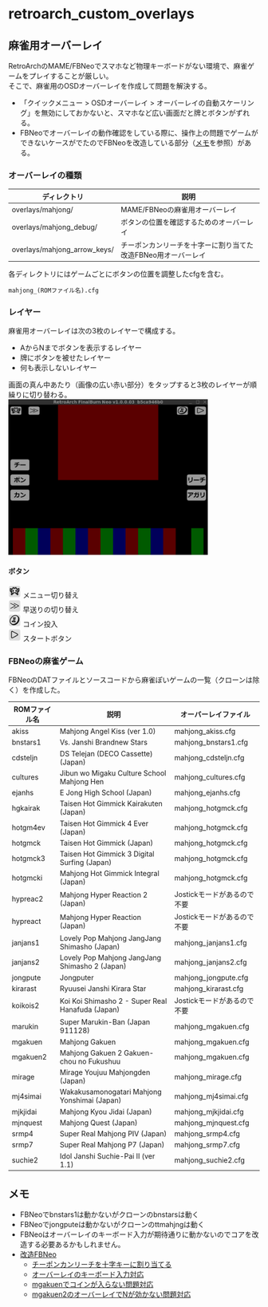 # retroarch_custom_overlays

## 麻雀用オーバーレイ

RetroArchのMAME/FBNeoでスマホなど物理キーボードがない環境で、麻雀ゲームをプレイすることが厳しい。  
そこで、麻雀用のOSDオーバーレイを作成して問題を解決する。  

* 「クイックメニュー > OSDオーバーレイ > オーバーレイの自動スケーリング」を無効にしておかないと、スマホなど広い画面だと牌とボタンがずれる。
* FBNeoでオーバーレイの動作確認をしている際に、操作上の問題でゲームができないケースがでたのでFBNeoを改造している部分（[メモ](#メモ)を参照）がある。

### オーバーレイの種類

|ディレクトリ|説明|
|---|---|
| overlays/mahjong/ | MAME/FBNeoの麻雀用オーバーレイ |
| overlays/mahjong_debug/ | ボタンの位置を確認するためのオーバーレイ |
| overlays/mahjong_arrow_keys/ | チーポンカンリーチを十字ーに割り当てた改造FBNeo用オーバーレイ |

各ディレクトリにはゲームごとにボタンの位置を調整したcfgを含む。  

`mahjong_(ROMファイル名).cfg`

### レイヤー

麻雀用オーバーレイは次の3枚のレイヤーで構成する。

- AからNまでボタンを表示するレイヤー
- 牌にボタンを被せたレイヤー
- 何も表示しないレイヤー

画面の真ん中あたり（画像の広い赤い部分）をタップすると3枚のレイヤーが順繰りに切り替わる。  
<img src="images/debug.png" width="400">

#### ボタン

<img src="overlays/mahjong/ra.png" width="25"> メニュー切り替え  
<img src="overlays/mahjong/ff.png" width="25"> 早送りの切り替え  
<img src="overlays/mahjong/co.png" width="25"> コイン投入  
<img src="overlays/mahjong/pl.png" width="25"> スタートボタン  

### FBNeoの麻雀ゲーム

FBNeoのDATファイルとソースコードから麻雀ぽいゲームの一覧（クローンは除く）を作成した。  

|ROMファイル名|説明|オーバーレイファイル|
|---|---|---|
| akiss| Mahjong Angel Kiss (ver 1.0)|mahjong_akiss.cfg|
| bnstars1| Vs. Janshi Brandnew Stars|mahjong_bnstars1.cfg|
| cdsteljn| DS Telejan (DECO Cassette) (Japan)|mahjong_cdsteljn.cfg|
| cultures| Jibun wo Migaku Culture School Mahjong Hen|mahjong_cultures.cfg|
| ejanhs| E Jong High School (Japan)|mahjong_ejanhs.cfg|
| hgkairak| Taisen Hot Gimmick Kairakuten (Japan)|mahjong_hotgmck.cfg|
| hotgm4ev| Taisen Hot Gimmick 4 Ever (Japan)|mahjong_hotgmck.cfg|
| hotgmck| Taisen Hot Gimmick (Japan)|mahjong_hotgmck.cfg|
| hotgmck3| Taisen Hot Gimmick 3 Digital Surfing (Japan)|mahjong_hotgmck.cfg|
| hotgmcki| Mahjong Hot Gimmick Integral (Japan)|mahjong_hotgmck.cfg|
| hypreac2| Mahjong Hyper Reaction 2 (Japan)|Jostickモードがあるので不要|
| hypreact| Mahjong Hyper Reaction (Japan)|Jostickモードがあるので不要|
| janjans1| Lovely Pop Mahjong JangJang Shimasho (Japan)|mahjong_janjans1.cfg|
| janjans2| Lovely Pop Mahjong JangJang Shimasho 2 (Japan)|mahjong_janjans2.cfg|
| jongpute| Jongputer|mahjong_jongpute.cfg|
| kirarast| Ryuusei Janshi Kirara Star|mahjong_kirarast.cfg|
| koikois2| Koi Koi Shimasho 2 - Super Real Hanafuda (Japan)|Jostickモードがあるので不要|
| marukin| Super Marukin-Ban (Japan 911128)|mahjong_mgakuen.cfg|
| mgakuen| Mahjong Gakuen|mahjong_mgakuen.cfg|
| mgakuen2| Mahjong Gakuen 2 Gakuen-chou no Fukushuu|mahjong_mgakuen.cfg|
| mirage| Mirage Youjuu Mahjongden (Japan)|mahjong_mirage.cfg|
| mj4simai| Wakakusamonogatari Mahjong Yonshimai (Japan)|mahjong_mj4simai.cfg|
| mjkjidai| Mahjong Kyou Jidai (Japan)|mahjong_mjkjidai.cfg|
| mjnquest| Mahjong Quest (Japan)|mahjong_mjnquest.cfg|
| srmp4| Super Real Mahjong PIV (Japan)|mahjong_srmp4.cfg|
| srmp7| Super Real Mahjong P7 (Japan)|mahjong_srmp7.cfg|
| suchie2| Idol Janshi Suchie-Pai II (ver 1.1)|mahjong_suchie2.cfg|

## メモ

- FBNeoでbnstars1は動かないがクローンのbnstarsは動く
- FBNeoでjongputeは動かないがクローンのttmahjngは動く
- FBNeoはオーバーレイのキーボード入力が期待通りに動かないのでコアを改造する必要あるかもしれません。 
- [改造FBNeo](https://github.com/osobaudonmen/FBNeo)
  - [チーポンカンリーチを十字キーに割り当てる](https://github.com/libretro/FBNeo/commit/5aa25b959dd24b6599b8a41f3b38fa6136f7dac0)
  - [オーバーレイのキーボード入力対応](https://github.com/libretro/FBNeo/commit/cd59d8c56b3434bba46c51b84f01bc7e9579145a)
  - [mgakuenでコインが入らない問題対応](https://github.com/libretro/FBNeo/commit/2f02c62a0e4aaea30c8946ffdf2fb0f4d4ac99a6)
  - [mgakuen2のオーバーレイでNが効かない問題対応](https://github.com/libretro/FBNeo/commit/92ab04c7a619f16ebe329c03bc3627818663497e)

